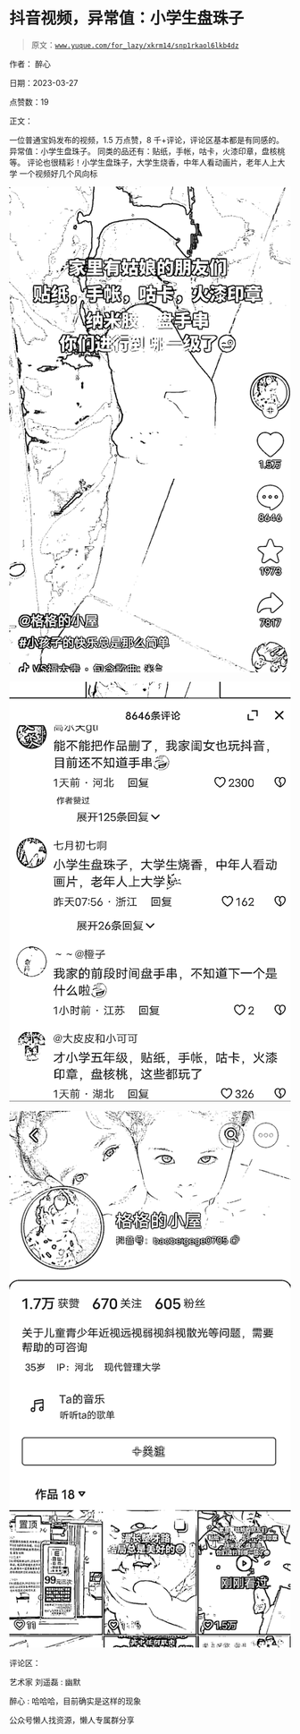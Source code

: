 # 抖音视频，异常值：小学生盘珠子

> 原文：[`www.yuque.com/for_lazy/xkrm14/snp1rkaol6lkb4dz`](https://www.yuque.com/for_lazy/xkrm14/snp1rkaol6lkb4dz)



作者： 醉心



日期：2023-03-27



点赞数：19



正文：



一位普通宝妈发布的视频，1.5 万点赞，8 千+评论，评论区基本都是有同感的。 异常值：小学生盘珠子。 同类的品还有：贴纸，手帐，咕卡，火漆印章，盘核桃等。 评论也很精彩！小学生盘珠子，大学生烧香，中年人看动画片，老年人上大学 一个视频好几个风向标



![](img/aee9fbc03bc29056ec8abd90e8aac619.png)  

![](img/b1844e279c3b0270d6496c4d3ef12c87.png)  

![](img/27461750d2c98a2f4bd522e3d817fb52.png)  

评论区：



艺术家 刘遥磊 : 幽默



醉心 : 哈哈哈，目前确实是这样的现象



公众号懒人找资源，懒人专属群分享

</ne-p></ne-p></ne-p>